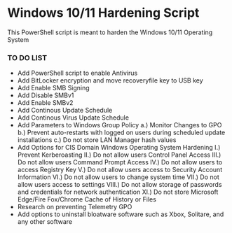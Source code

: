 # Windows 10/11 Hardening Script
This PowerShell script is meant to harden the Windows 10/11 Operating System

### TO DO LIST
- Add PowerShell script to enable Antivirus
- Add BitLocker encryption and move recoveryfile key to USB key
- Add Enable SMB Signing
- Add Disable SMBv1 
- Add Enable SMBv2
- Add Continous Update Schedule
- Add Continous Virus Update Schedule
- Add Parameters to Windows Group Policy 
  a.) Monitor Changes to GPO
  b.) Prevent auto-restarts with logged on users during scheduled update installations
  c.) Do not store LAN Manager hash values
- Add Options for CIS Domain Windows Operating System Hardening
  I.) Prevent Kerberoasting
  II.) Do not allow users Control Panel Access
  III.) Do not allow users Command Prompt Access
  IV.) Do not allow users to access Registry Key
  V.) Do not allow users access to Security Account Information
  VI.) Do not allow users to change system time
  VII.) Do not allow users access to settings
  VIII.) Do not allow storage of passwords and credentials for network authentication
  XI.) Do not store Microsoft Edge/Fire Fox/Chrome Cache of History or Files
- Research on preventing Telemetry GPO
- Add options to uninstall bloatware software such as Xbox, Solitare, and any other software
